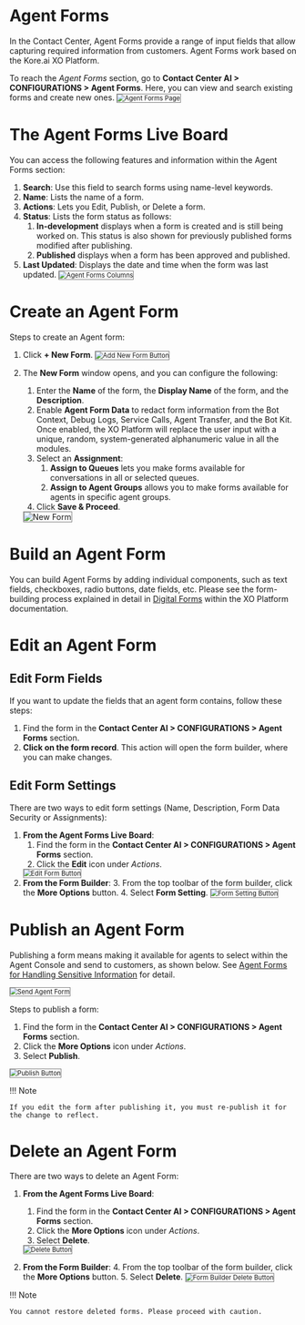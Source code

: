 # Agent Forms

In the Contact Center, Agent Forms provide a range of input fields that allow capturing required information from customers. Agent Forms work based on the Kore.ai XO Platform.

To reach the _Agent Forms_ section, go to **Contact Center AI > CONFIGURATIONS > Agent Forms**. Here, you can view and search existing forms and create new ones.
<img src="../images/agent-forms-page.png" alt="
Agent Forms Page" title="Agent Forms Page" style="border: 1px solid gray; zoom:80%;">

# The Agent Forms Live Board

You can access the following features and information within the Agent Forms section:

1. **Search**: Use this field to search forms using name-level keywords.
2. **Name**: Lists the name of a form.
3. **Actions**: Lets you Edit, Publish, or Delete a form.
4. **Status**: Lists the form status as follows:
    1. **In-development** displays when a form is created and is still being worked on. This status is also shown for previously published forms modified after publishing.
    2. **Published** displays when a form has been approved and published.
5. **Last Updated**: Displays the date and time when the form was last updated.
<img src="../images/agent-form-columns.png" alt="
Agent Forms Columns" title="Agent Forms Columns" style="border: 1px solid gray; zoom:80%;">

# Create an Agent Form

Steps to create an Agent form:

1. Click **+ New Form**.
<img src="../images/add-new-form.png" alt="
Add New Form Button" title="Add New Form Button" style="border: 1px solid gray; zoom:80%;">

2. The **New Form** window opens, and you can configure the following:
    1. Enter the **Name** of the form, the **Display Name** of the form, and the **Description**.
    2. Enable **Agent Form Data** to redact form information from the Bot Context, Debug Logs, Service Calls, Agent Transfer, and the Bot Kit. Once enabled, the XO Platform will replace the user input with a unique, random, system-generated alphanumeric value in all the modules.
    3. Select an **Assignment**:
        1. **Assign to Queues** lets you make forms available for conversations in all or selected queues.
        2. **Assign to Agent Groups** allows you to make forms available for agents in specific agent groups.
    4. Click **Save & Proceed**.
    <img src="../images/new-form.png" alt="New Form" title="New Form" style="border: 1px solid gray; zoom:100%;">

# Build an Agent Form

You can build Agent Forms by adding individual components, such as text fields, checkboxes, radio buttons, date fields, etc. Please see the form-building process explained in detail in [Digital Forms](../../../automation/use-cases/digital-skills/configure-digital-forms.md) within the XO Platform documentation.

# Edit an Agent Form

## Edit Form Fields

If you want to update the fields that an agent form contains, follow these steps:

1. Find the form in the **Contact Center AI > CONFIGURATIONS > Agent Forms** section.
2. **Click on the form record**. This action will open the form builder, where you can make changes.

## Edit Form Settings

There are two ways to edit form settings (Name, Description, Form Data Security or Assignments):

1. **From the Agent Forms Live Board**:
    1. Find the form in the **Contact Center AI > CONFIGURATIONS > Agent Forms** section.
    2. Click the **Edit** icon under _Actions_.
    <img src="../images/edit-button.png" alt="Edit Form Button" title="Edit Form Button" style="border: 1px solid gray; zoom:80%;">
2. **From the Form Builder**:
    3. From the top toolbar of the form builder, click the **More Options** button.
    4. Select **Form Setting**.
    <img src="../images/form-setting-button.png" alt="Form Setting Button" title="Form Setting Button" style="border: 1px solid gray; zoom:80%;">

# Publish an Agent Form

Publishing a form means making it available for agents to select within the Agent Console and send to customers, as shown below. See [Agent Forms for Handling Sensitive Information](../../../console/interacting-with-customers/interacting-with-customers.md#agent-forms-for-handling-sensitive-information) for detail.

<img src="../images/agent-form-console.png" alt="Send Agent Form" title="Send Agent Form" style="border: 1px solid gray; zoom:80%;">

Steps to publish a form:

1. Find the form in the **Contact Center AI > CONFIGURATIONS > Agent Forms** section.
2. Click the **More Options** icon under _Actions_.
3. Select **Publish**.
<img src="../images/publish-button.png" alt="Publish Button" title="Publish Button" style="border: 1px solid gray; zoom:80%;">

!!! Note

    If you edit the form after publishing it, you must re-publish it for the change to reflect.

# Delete an Agent Form

There are two ways to delete an Agent Form:

1. **From the Agent Forms Live Board**:
    1. Find the form in the **Contact Center AI > CONFIGURATIONS > Agent Forms** section.
    2. Click the **More Options** icon under _Actions_.
    3. Select **Delete**.
    <img src="../images/delete-button.png" alt="Delete Button" title="Delete Button" style="border: 1px solid gray; zoom:80%;">

2. **From the Form Builder**:
    4. From the top toolbar of the form builder, click the **More Options** button.
    5. Select **Delete**.
    <img src="../images/delete-button-form-builder.png" alt="Form Builder Delete Button" title="Form Builder Delete Button" style="border: 1px solid gray; zoom:80%;">

!!! Note

    You cannot restore deleted forms. Please proceed with caution.